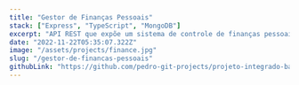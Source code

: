 ```yaml
---
title: "Gestor de Finanças Pessoais"
stack: ["Express", "TypeScript", "MongoDB"]
excerpt: "API REST que expõe um sistema de controle de finanças pessoais."
date: "2022-11-22T05:35:07.322Z"
image: "/assets/projects/finance.jpg"
slug: "/gestor-de-financas-pessoais"
githubLink: "https://github.com/pedro-git-projects/projeto-integrado-backend"
---
```

